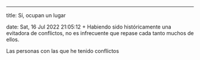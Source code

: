 ---

title: Sí, ocupan un lugar

date: Sat, 16 Jul 2022 21:05:12 +
Habiendo sido históricamente una evitadora de conflictos, no es infrecuente que repase cada tanto muchos de ellos.

Las personas con las que he tenido conflictos 
